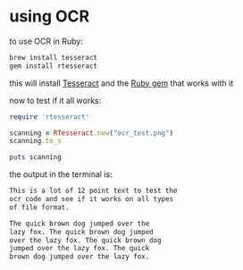 # using OCR
to use OCR in Ruby:  

```bash  
brew install tesseract  
gem install rtesseract  
```

this will install [Tesseract](https://github.com/tesseract-ocr) and the [Ruby gem](https://rubygems.org/gems/rtesseract) that works with it  

now to test if it all works:  

```ruby  
require 'rtesseract'  

scanning = RTesseract.new("ocr_test.png")  
scanning.to_s  

puts scanning  
```

the output in the terminal is:  
```bash
This is a lot of 12 point text to test the  
ocr code and see if it works on all types  
of file format.  

The quick brown dog jumped over the  
lazy fox. The quick brown dog jumped  
over the lazy fox. The quick brown dog  
jumped over the lazy fox. The quick  
brown dog jumped over the lazy fox.  
```
